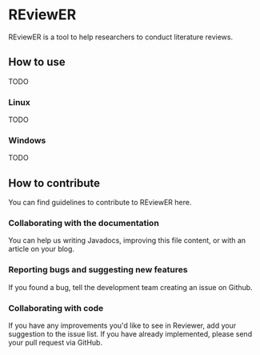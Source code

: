 REviewER
========

REviewER is a tool to help researchers to conduct literature reviews.

## How to use

TODO

### Linux

TODO

### Windows

TODO


How to contribute
-----------------

You can find guidelines to contribute to REviewER here.


### Collaborating with the documentation

You can help us writing Javadocs, improving this file content, or with an article on your blog.

### Reporting bugs and suggesting new features

If you found a bug, tell the development team creating an issue on Github.

### Collaborating with code

If you have any improvements you'd like to see in Reviewer, add your suggestion to the issue list. If you have already implemented, please send your pull request via GitHub.
